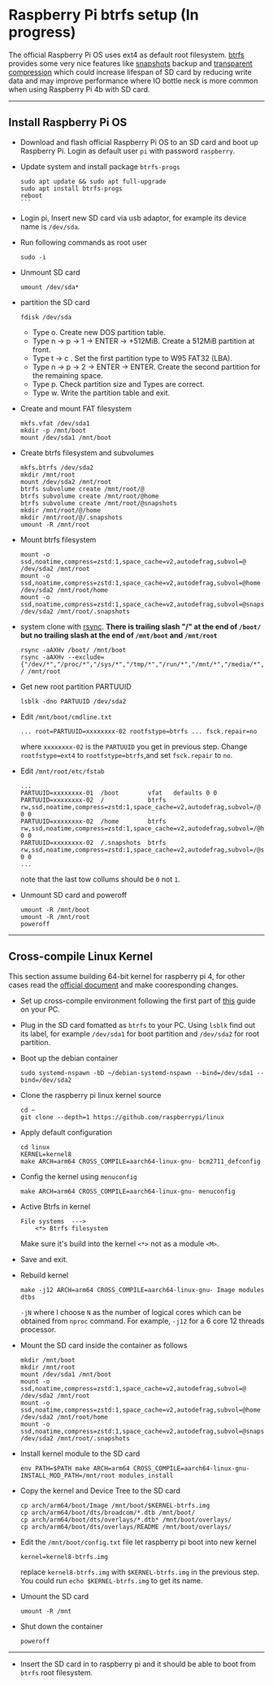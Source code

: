 # Raspberry Pi btrfs setup (In progress)


The official Raspberry Pi OS uses ext4 as default root filesystem.
[btrfs](https://wiki.archlinux.org/title/Btrfs) provides some very nice features like [snapshots](https://btrfs.wiki.kernel.org/index.php/SysadminGuide#Snapshots) backup and [transparent compression](https://wiki.archlinux.org/title/Btrfs#Compression) which could increase lifespan of SD card by reducing write data and may improve performance where IO bottle neck is more common when using Raspberry Pi 4b with SD card.

___
## Install Raspberry Pi OS

- Download and flash official Raspberry Pi OS to an SD card and boot up Raspberry Pi. Login as default user `pi` with password `raspberry`.
- Update system and install package `btrfs-progs`
    ````
    sudo apt update && sudo apt full-upgrade 
    sudo apt install btrfs-progs
    reboot
    ```
- Login pi, Insert new SD card via usb adaptor, for example its device name is `/dev/sda`.

- Run following commands as root user
    ```
    sudo -i
    ```

- Unmount SD card
    ```
    umount /dev/sda*

    ```

- partition the SD card
    ```
    fdisk /dev/sda
    ````

    - Type o. Create new DOS partition table.
    - Type n -> p -> 1 -> ENTER -> +512MiB. Create a 512MiB partition at front.
    - Type t -> c . Set the first partition type to W95 FAT32 (LBA).
    - Type n -> p -> 2 -> ENTER -> ENTER. Create the second partition for the remaining space.
    - Type p. Check partition size and Types are correct.
    - Type w. Write the partition table and exit.

- Create and mount FAT filesystem
    ```
    mkfs.vfat /dev/sda1
    mkdir -p /mnt/boot
    mount /dev/sda1 /mnt/boot
    ```
- Create btrfs filesystem and subvolumes
    ```
    mkfs.btrfs /dev/sda2
    mkdir /mnt/root
    mount /dev/sda2 /mnt/root
    btrfs subvolume create /mnt/root/@
    btrfs subvolume create /mnt/root/@home
    btrfs subvolume create /mnt/root/@snapshots
    mkdir /mnt/root/@/home
    mkdir /mnt/root/@/.snapshots
    umount -R /mnt/root
    ```

- Mount btrfs filesystem
    ```
    mount -o ssd,noatime,compress=zstd:1,space_cache=v2,autodefrag,subvol=@ /dev/sda2 /mnt/root
    mount -o ssd,noatime,compress=zstd:1,space_cache=v2,autodefrag,subvol=@home /dev/sda2 /mnt/root/home
    mount -o ssd,noatime,compress=zstd:1,space_cache=v2,autodefrag,subvol=@snapshots /dev/sda2 /mnt/root/.snapshots
    ```
- system clone with [rsync](https://wiki.archlinux.org/title/Rsync#Full_system_backup). **There is trailing slash "/" at the end of  `/boot/` but no trailing slash at the end of `/mnt/boot` and `/mnt/root`**
    ```
    rsync -aAXHv /boot/ /mnt/boot
    rsync -aAXHv --exclude={"/dev/*","/proc/*","/sys/*","/tmp/*","/run/*","/mnt/*","/media/*","/lost+found","/boot/*"} / /mnt/root
    ```

- Get new root partition PARTUUID
    ```
    lsblk -dno PARTUUID /dev/sda2
    ```

- Edit `/mnt/boot/cmdline.txt` 
    ```
    ... root=PARTUUID=xxxxxxxx-02 rootfstype=btrfs ... fsck.repair=no
    ```
    where `xxxxxxxx-02` is the `PARTUUID` you get in previous step. Change `rootfstype=ext4` to `rootfstype=btrfs`,and
    set `fsck.repair` to `no`.

- Edit `/mnt/root/etc/fstab`
    ```
    ...
    PARTUUID=xxxxxxxx-01  /boot        vfat   defaults 0 0
    PARTUUID=xxxxxxxx-02  /            btrfs  rw,ssd,noatime,compress=zstd:1,space_cache=v2,autodefrag,subvol=/@	         0 0
    PARTUUID=xxxxxxxx-02  /home        btrfs  rw,ssd,noatime,compress=zstd:1,space_cache=v2,autodefrag,subvol=/@home	     0 0
    PARTUUID=xxxxxxxx-02  /.snapshots  btrfs  rw,ssd,noatime,compress=zstd:1,space_cache=v2,autodefrag,subvol=/@snapshots	 0 0
    ...
    ```
    note that the last tow collums should be `0` not `1`.

- Unmount SD card and poweroff
    ```
    umount -R /mnt/boot
    umount -R /mnt/root
    poweroff
    ```

___
## Cross-compile Linux Kernel
This section assume building 64-bit kernel for raspberry pi 4, for other cases read the [official document](https://www.raspberrypi.org/documentation/computers/linux_kernel.html#cross-compiling-the-kernel) and make cooresponding changes.

- Set up cross-compile environment following the first part of [this](https://github.com/Bai-Qiang/Raspberry_Pi_tinkering_notes/blob/main/Cross_compile_Linux_kernel.md#create-a-clean-debian-environment) guide
  on your PC.
- Plug in the SD card fomatted as `btrfs` to your PC. Using `lsblk` find out its label, for example `/dev/sda1` for boot partition and `/dev/sda2` for root partition.
- Boot up the debian container
    ```
    sudo systemd-nspawn -bD ~/debian-systemd-nspawn --bind=/dev/sda1 --bind=/dev/sda2
    ```
- Clone the raspberry pi linux kernel source
    ```
    cd ~
    git clone --depth=1 https://github.com/raspberrypi/linux
    ```
- Apply default configuration
    ```
    cd linux
    KERNEL=kernel8
    make ARCH=arm64 CROSS_COMPILE=aarch64-linux-gnu- bcm2711_defconfig
    ```
- Config the kernel using `menuconfig`
    ```
    make ARCH=arm64 CROSS_COMPILE=aarch64-linux-gnu- menuconfig
    ```
- Active Btrfs in kernel
    ```
    File systems  --->
        <*> Btrfs filesystem
    ```
    Make sure it's build into the kernel `<*>` not as a module `<M>`.
- Save and exit.
- Rebuild kernel
    ```
    make -j12 ARCH=arm64 CROSS_COMPILE=aarch64-linux-gnu- Image modules dtbs
    ```
    `-jN` where I choose `N` as the number of logical cores which can be obtained from `nproc` command.
    For example, `-j12` for a 6 core 12 threads processor.

- Mount the SD card inside the container as follows
    ```
    mkdir /mnt/boot
    mkdir /mnt/root
    mount /dev/sda1 /mnt/boot
    mount -o ssd,noatime,compress=zstd:1,space_cache=v2,autodefrag,subvol=@ /dev/sda2 /mnt/root
    mount -o ssd,noatime,compress=zstd:1,space_cache=v2,autodefrag,subvol=@home /dev/sda2 /mnt/root/home
    mount -o ssd,noatime,compress=zstd:1,space_cache=v2,autodefrag,subvol=@snapshots /dev/sda2 /mnt/root/.snapshots
    ```
- Install kernel module to the SD card
    ```
    env PATH=$PATH make ARCH=arm64 CROSS_COMPILE=aarch64-linux-gnu- INSTALL_MOD_PATH=/mnt/root modules_install
    ```
- Copy the kernel and Device Tree to the SD card
    ```
    cp arch/arm64/boot/Image /mnt/boot/$KERNEL-btrfs.img
    cp arch/arm64/boot/dts/broadcom/*.dtb /mnt/boot/
    cp arch/arm64/boot/dts/overlays/*.dtb* /mnt/boot/overlays/
    cp arch/arm64/boot/dts/overlays/README /mnt/boot/overlays/
    ```
- Edit the `/mnt/boot/config.txt` file let raspberry pi boot into new kernel
    ```
    kernel=kernel8-btrfs.img
    ```
    replace `kernel8-btrfs.img` with `$KERNEL-btrfs.img` in the previous step.
    You could run `echo $KERNEL-btrfs.img` to get its name.
- Umount the SD card
    ```
    umount -R /mnt
    ```
- Shut down the container
    ```
    poweroff
    ```
___
- Insert the SD card in to raspberry pi and it should be able to boot from `btrfs` root filesystem.



